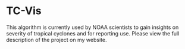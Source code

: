 # TC-Vis
This algorithm is currently used by NOAA scientists to gain insights on severity of tropical cyclones and for reporting use. 
Please view the full description of the project on my website.


